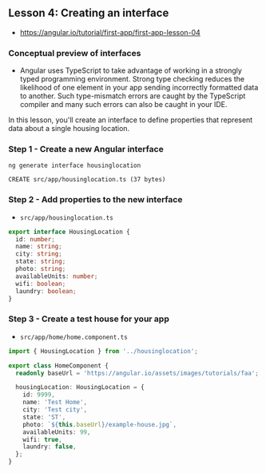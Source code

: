 
## Lesson 4: Creating an interface
- https://angular.io/tutorial/first-app/first-app-lesson-04


### Conceptual preview of interfaces
- Angular uses TypeScript to take advantage of working in a strongly typed programming environment. Strong type checking reduces the likelihood of one element in your app sending incorrectly formatted data to another. Such type-mismatch errors are caught by the TypeScript compiler and many such errors can also be caught in your IDE.

In this lesson, you'll create an interface to define properties that represent data about a single housing location.


### Step 1 - Create a new Angular interface
```
ng generate interface housinglocation

CREATE src/app/housinglocation.ts (37 bytes)
```

### Step 2 - Add properties to the new interface
- `src/app/housinglocation.ts`
```ts
export interface HousingLocation {
  id: number;
  name: string;
  city: string;
  state: string;
  photo: string;
  availableUnits: number;
  wifi: boolean;
  laundry: boolean;
}
```


### Step 3 - Create a test house for your app
- `src/app/home/home.component.ts`
```ts
import { HousingLocation } from '../housinglocation';
```

```ts
export class HomeComponent {
  readonly baseUrl = 'https://angular.io/assets/images/tutorials/faa';

  housingLocation: HousingLocation = {
    id: 9999,
    name: 'Test Home',
    city: 'Test city',
    state: 'ST',
    photo: `${this.baseUrl}/example-house.jpg`,
    availableUnits: 99,
    wifi: true,
    laundry: false,
  };
}
```